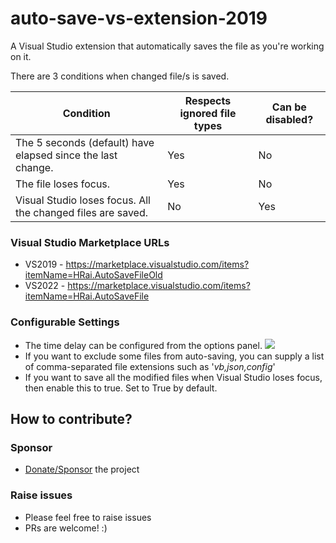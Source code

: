 # auto-save-vs-extension-2019

A Visual Studio extension that automatically saves the file as you're working on it.

There are 3 conditions when changed file/s is saved.

| Condition                                                   | Respects ignored file types | Can be disabled? |
| ----------------------------------------------------------- | --------------------------- | ---------------- |
| The 5 seconds (default) have elapsed since the last change. | Yes                         | No               |
| The file loses focus.                                       | Yes                         | No               |
| Visual Studio loses focus. All the changed files are saved. | No                          | Yes              |

### Visual Studio Marketplace URLs

- VS2019 - https://marketplace.visualstudio.com/items?itemName=HRai.AutoSaveFileOld
- VS2022 - https://marketplace.visualstudio.com/items?itemName=HRai.AutoSaveFile

### Configurable Settings

- The time delay can be configured from the options panel. <img src="https://github.com/hrai/auto-save-vs-extension/blob/master/options.png">
- If you want to exclude some files from auto-saving, you can supply a list of comma-separated file extensions such as '_vb,json,config_'
- If you want to save all the modified files when Visual Studio loses focus, then enable this to true. Set to True by default.

## How to contribute?

### Sponsor

- [Donate/Sponsor](https://github.com/sponsors/hrai) the project

### Raise issues

- Please feel free to raise issues
- PRs are welcome! :)
